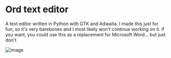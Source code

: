 # Ord text editor
A text editor written in Python with GTK and Adwaita. I made this just for fun, so it's very barebones and I most likely won't continue working on it. If you want, you could use this as a replacement for Microsoft Word... but just don't


![image](https://github.com/user-attachments/assets/3cc43d95-6dea-4285-ba6f-6a0b6c92ebbd)
